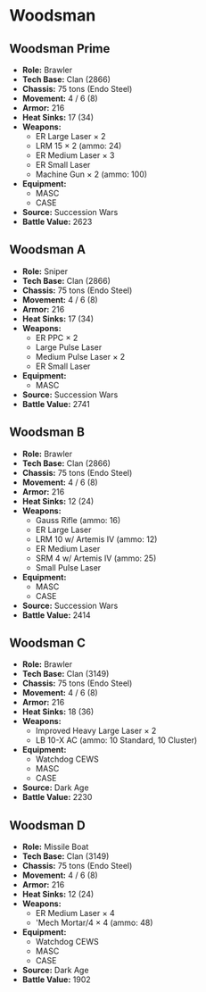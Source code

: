 # Woodsman
## Woodsman Prime
- **Role:** Brawler
- **Tech Base:** Clan (2866)
- **Chassis:** 75 tons (Endo Steel)
- **Movement:** 4 / 6 (8)
- **Armor:** 216
- **Heat Sinks:** 17 (34)
- **Weapons:**
  - ER Large Laser × 2
  - LRM 15 × 2 (ammo: 24)
  - ER Medium Laser × 3
  - ER Small Laser
  - Machine Gun × 2 (ammo: 100)
- **Equipment:**
  - MASC
  - CASE
- **Source:** Succession Wars
- **Battle Value:** 2623

## Woodsman A
- **Role:** Sniper
- **Tech Base:** Clan (2866)
- **Chassis:** 75 tons (Endo Steel)
- **Movement:** 4 / 6 (8)
- **Armor:** 216
- **Heat Sinks:** 17 (34)
- **Weapons:**
  - ER PPC × 2
  - Large Pulse Laser
  - Medium Pulse Laser × 2
  - ER Small Laser
- **Equipment:**
  - MASC
- **Source:** Succession Wars
- **Battle Value:** 2741

## Woodsman B
- **Role:** Brawler
- **Tech Base:** Clan (2866)
- **Chassis:** 75 tons (Endo Steel)
- **Movement:** 4 / 6 (8)
- **Armor:** 216
- **Heat Sinks:** 12 (24)
- **Weapons:**
  - Gauss Rifle (ammo: 16)
  - ER Large Laser
  - LRM 10 w/ Artemis IV (ammo: 12)
  - ER Medium Laser
  - SRM 4 w/ Artemis IV (ammo: 25)
  - Small Pulse Laser
- **Equipment:**
  - MASC
  - CASE
- **Source:** Succession Wars
- **Battle Value:** 2414

## Woodsman C
- **Role:** Brawler
- **Tech Base:** Clan (3149)
- **Chassis:** 75 tons (Endo Steel)
- **Movement:** 4 / 6 (8)
- **Armor:** 216
- **Heat Sinks:** 18 (36)
- **Weapons:**
  - Improved Heavy Large Laser × 2
  - LB 10-X AC (ammo: 10 Standard, 10 Cluster)
- **Equipment:**
  - Watchdog CEWS
  - MASC
  - CASE
- **Source:** Dark Age
- **Battle Value:** 2230

## Woodsman D
- **Role:** Missile Boat
- **Tech Base:** Clan (3149)
- **Chassis:** 75 tons (Endo Steel)
- **Movement:** 4 / 6 (8)
- **Armor:** 216
- **Heat Sinks:** 12 (24)
- **Weapons:**
  - ER Medium Laser × 4
  - 'Mech Mortar/4 × 4 (ammo: 48)
- **Equipment:**
  - Watchdog CEWS
  - MASC
  - CASE
- **Source:** Dark Age
- **Battle Value:** 1902

